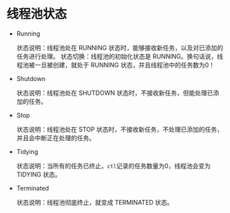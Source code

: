 # 线程池状态

* Running

  状态说明：线程池处在 RUNNING 状态时，能够接收新任务，以及对已添加的任务进行处理。
  状态切换：线程池的初始化状态是 RUNNING。换句话说，线程池被一旦被创建，就处于 RUNNING 状态，并且线程池中的任务数为0！

* Shutdown

  状态说明：线程池处在 SHUTDOWN 状态时，不接收新任务，但能处理已添加的任务。

* Stop

  状态说明：线程池处在 STOP 状态时，不接收新任务，不处理已添加的任务，并且会中断正在处理的任务。

* Tidying

  状态说明：当所有的任务已终止，`ctl`记录的任务数量为0，线程池会变为 TIDYING 状态。

* Terminated

  状态说明：线程池彻底终止，就变成 TERMINATED 状态。
